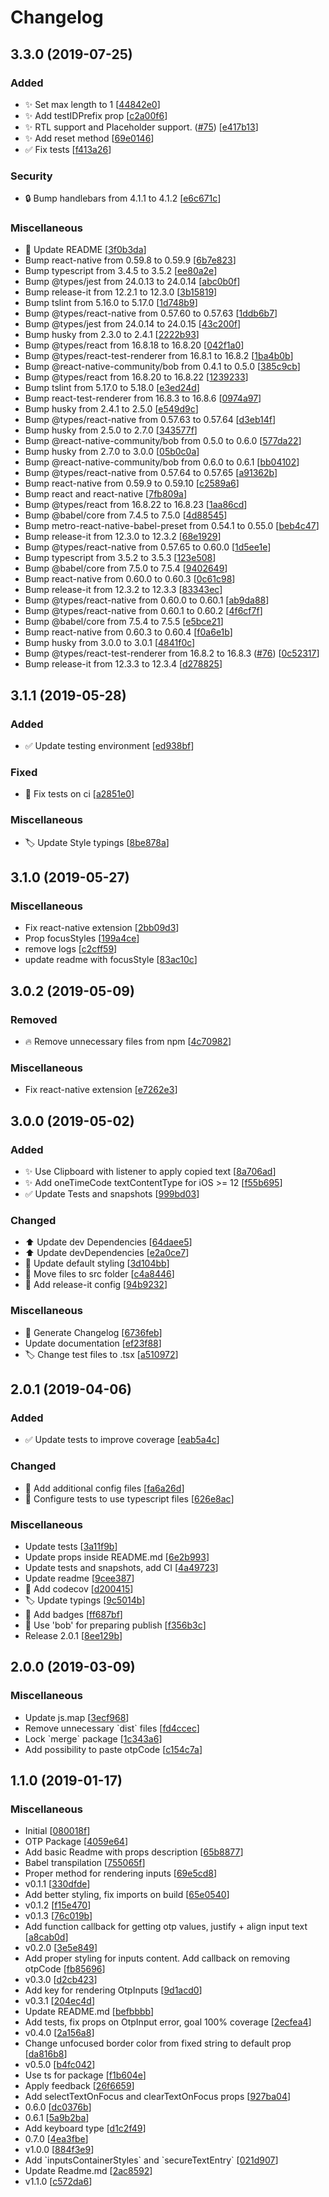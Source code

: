 # Changelog

<a name="3.3.0"></a>
## 3.3.0 (2019-07-25)

### Added

- ✨ Set max length to 1 [[44842e0](https://github.com/dsznajder/react-native-otp-inputs/commit/44842e00b182f2264983618c5c29376fb171a507)]
- ✨ Add testIDPrefix prop [[c2a00f6](https://github.com/dsznajder/react-native-otp-inputs/commit/c2a00f6222b4e0cd79d612a484e08bfb684ddae8)]
- ✨ RTL support and Placeholder support. ([#75](https://github.com/dsznajder/react-native-otp-inputs/issues/75)) [[e417b13](https://github.com/dsznajder/react-native-otp-inputs/commit/e417b1369df9df00099a5b047382eb4da08fd226)]
- ✨ Add reset method [[69e0146](https://github.com/dsznajder/react-native-otp-inputs/commit/69e0146a7e3353fac49d18b1712e5536d6dd4d8a)]
- ✅ Fix tests [[f413a26](https://github.com/dsznajder/react-native-otp-inputs/commit/f413a26f364ca7e67e604d2df17b2815c7448c39)]

### Security

- 🔒 Bump handlebars from 4.1.1 to 4.1.2 [[e6c671c](https://github.com/dsznajder/react-native-otp-inputs/commit/e6c671ceea2544cbb61a5d30c99adfcdd61ab04d)]

### Miscellaneous

- 📝 Update README [[3f0b3da](https://github.com/dsznajder/react-native-otp-inputs/commit/3f0b3dab76bcbb3190b3dc3a7820581fb58cf54b)]
-  Bump react-native from 0.59.8 to 0.59.9 [[6b7e823](https://github.com/dsznajder/react-native-otp-inputs/commit/6b7e823c0a241d613fe18c1cee55154f561f869f)]
-  Bump typescript from 3.4.5 to 3.5.2 [[ee80a2e](https://github.com/dsznajder/react-native-otp-inputs/commit/ee80a2e1c490188d391d999b69cbbc2ed6c64684)]
-  Bump @types/jest from 24.0.13 to 24.0.14 [[abc0b0f](https://github.com/dsznajder/react-native-otp-inputs/commit/abc0b0f467f07a3e3a77737850e53de7903eae0b)]
-  Bump release-it from 12.2.1 to 12.3.0 [[3b15819](https://github.com/dsznajder/react-native-otp-inputs/commit/3b15819b712f825ec3ab873b848c974ca690411a)]
-  Bump tslint from 5.16.0 to 5.17.0 [[1d748b9](https://github.com/dsznajder/react-native-otp-inputs/commit/1d748b9286d8b92408c347d1e891e3bdd78b2cac)]
-  Bump @types/react-native from 0.57.60 to 0.57.63 [[1ddb6b7](https://github.com/dsznajder/react-native-otp-inputs/commit/1ddb6b7f9fc59c5ff9e55d7009a45921245797bc)]
-  Bump @types/jest from 24.0.14 to 24.0.15 [[43c200f](https://github.com/dsznajder/react-native-otp-inputs/commit/43c200fdf837ab916bccb78e36766b081c7ebe6f)]
-  Bump husky from 2.3.0 to 2.4.1 [[2222b93](https://github.com/dsznajder/react-native-otp-inputs/commit/2222b93a04cd150902c8d782197785d1a7f3718a)]
-  Bump @types/react from 16.8.18 to 16.8.20 [[042f1a0](https://github.com/dsznajder/react-native-otp-inputs/commit/042f1a0e0a113c01ae43fc547f86f2a4dce3ac09)]
-  Bump @types/react-test-renderer from 16.8.1 to 16.8.2 [[1ba4b0b](https://github.com/dsznajder/react-native-otp-inputs/commit/1ba4b0bc2a22b959ed19834458343ccb1fd1c7f8)]
-  Bump @react-native-community/bob from 0.4.1 to 0.5.0 [[385c9cb](https://github.com/dsznajder/react-native-otp-inputs/commit/385c9cbce164175dc83d16a44c11e11a871c44b1)]
-  Bump @types/react from 16.8.20 to 16.8.22 [[1239233](https://github.com/dsznajder/react-native-otp-inputs/commit/1239233184dfc03bcd91b6550f256fe39b60233e)]
-  Bump tslint from 5.17.0 to 5.18.0 [[e3ed24d](https://github.com/dsznajder/react-native-otp-inputs/commit/e3ed24d27c29152dfa62d91165a3bc2b0c17db12)]
-  Bump react-test-renderer from 16.8.3 to 16.8.6 [[0974a97](https://github.com/dsznajder/react-native-otp-inputs/commit/0974a97ee022eed45526cd4542f15ef93ed820b0)]
-  Bump husky from 2.4.1 to 2.5.0 [[e549d9c](https://github.com/dsznajder/react-native-otp-inputs/commit/e549d9ca227b6a2b065e6b811688c42b2e5ce12c)]
-  Bump @types/react-native from 0.57.63 to 0.57.64 [[d3eb14f](https://github.com/dsznajder/react-native-otp-inputs/commit/d3eb14f2be249a7252e813a7523ff507f1911998)]
-  Bump husky from 2.5.0 to 2.7.0 [[343577f](https://github.com/dsznajder/react-native-otp-inputs/commit/343577ffbb871af4e9e5ed653c3b6e362ac262c0)]
-  Bump @react-native-community/bob from 0.5.0 to 0.6.0 [[577da22](https://github.com/dsznajder/react-native-otp-inputs/commit/577da22d2e1de5d1869d27883bb712ca62f6f947)]
-  Bump husky from 2.7.0 to 3.0.0 [[05b0c0a](https://github.com/dsznajder/react-native-otp-inputs/commit/05b0c0a88193f13ab80da7982db83c0a44be1073)]
-  Bump @react-native-community/bob from 0.6.0 to 0.6.1 [[bb04102](https://github.com/dsznajder/react-native-otp-inputs/commit/bb041028ae035fc79c92d74ea848529724b1b315)]
-  Bump @types/react-native from 0.57.64 to 0.57.65 [[a91362b](https://github.com/dsznajder/react-native-otp-inputs/commit/a91362b7d4130102794cdc2dc94b26a0382251a1)]
-  Bump react-native from 0.59.9 to 0.59.10 [[c2589a6](https://github.com/dsznajder/react-native-otp-inputs/commit/c2589a60ae7c0756a4694785b70751f5b6cb1e4d)]
-  Bump react and react-native [[7fb809a](https://github.com/dsznajder/react-native-otp-inputs/commit/7fb809a5298aac67ca00f63e9fe94f2057aa5875)]
-  Bump @types/react from 16.8.22 to 16.8.23 [[1aa86cd](https://github.com/dsznajder/react-native-otp-inputs/commit/1aa86cd509029d04cb9a561184c06c98a00abc23)]
-  Bump @babel/core from 7.4.5 to 7.5.0 [[4d88545](https://github.com/dsznajder/react-native-otp-inputs/commit/4d8854508e1110a4a0b3e2c7f4668c1dd8adfd12)]
-  Bump metro-react-native-babel-preset from 0.54.1 to 0.55.0 [[beb4c47](https://github.com/dsznajder/react-native-otp-inputs/commit/beb4c47cecb776d07f640e5958e06e1b3551413b)]
-  Bump release-it from 12.3.0 to 12.3.2 [[68e1929](https://github.com/dsznajder/react-native-otp-inputs/commit/68e19295fa5be0404d0db7a60b4a1b0e23ef3820)]
-  Bump @types/react-native from 0.57.65 to 0.60.0 [[1d5ee1e](https://github.com/dsznajder/react-native-otp-inputs/commit/1d5ee1e5b091f8af10a92482c18abec0d05fe9c7)]
-  Bump typescript from 3.5.2 to 3.5.3 [[123e508](https://github.com/dsznajder/react-native-otp-inputs/commit/123e5080ac661000352cc3b636f0abc64b9bf1e8)]
-  Bump @babel/core from 7.5.0 to 7.5.4 [[9402649](https://github.com/dsznajder/react-native-otp-inputs/commit/94026492c0b37f95048ca19d4b0196c55bf233df)]
-  Bump react-native from 0.60.0 to 0.60.3 [[0c61c98](https://github.com/dsznajder/react-native-otp-inputs/commit/0c61c9804d31c43b35aa77953fc3bcbd9ff7dc0a)]
-  Bump release-it from 12.3.2 to 12.3.3 [[83343ec](https://github.com/dsznajder/react-native-otp-inputs/commit/83343ece20895f846be6900ec918cdf5c053e3c7)]
-  Bump @types/react-native from 0.60.0 to 0.60.1 [[ab9da88](https://github.com/dsznajder/react-native-otp-inputs/commit/ab9da88597fd51451ad5381ffa0ce98fd0dbf010)]
-  Bump @types/react-native from 0.60.1 to 0.60.2 [[4f6cf7f](https://github.com/dsznajder/react-native-otp-inputs/commit/4f6cf7ff7659884e9bd71fb717502724ef737195)]
-  Bump @babel/core from 7.5.4 to 7.5.5 [[e5bce21](https://github.com/dsznajder/react-native-otp-inputs/commit/e5bce216db2aa768d9283e9dc714c13f73bb368f)]
-  Bump react-native from 0.60.3 to 0.60.4 [[f0a6e1b](https://github.com/dsznajder/react-native-otp-inputs/commit/f0a6e1b3b540762b9a6c22396f80624ccbf1054e)]
-  Bump husky from 3.0.0 to 3.0.1 [[4841f0c](https://github.com/dsznajder/react-native-otp-inputs/commit/4841f0cbee816c96886e9df6b1d06cc8e5335cf9)]
-  Bump @types/react-test-renderer from 16.8.2 to 16.8.3 ([#76](https://github.com/dsznajder/react-native-otp-inputs/issues/76)) [[0c52317](https://github.com/dsznajder/react-native-otp-inputs/commit/0c52317524da4df78c88f99ecd7141b805f7c66f)]
-  Bump release-it from 12.3.3 to 12.3.4 [[d278825](https://github.com/dsznajder/react-native-otp-inputs/commit/d2788250389a0ef699321b62b5fc2f92facdb9ae)]


<a name="3.1.1"></a>
## 3.1.1 (2019-05-28)

### Added

- ✅ Update testing environment [[ed938bf](https://github.com/dsznajder/react-native-otp-inputs/commit/ed938bf212777b66ddef5a901745cede256651b1)]

### Fixed

- 💚 Fix tests on ci [[a2851e0](https://github.com/dsznajder/react-native-otp-inputs/commit/a2851e0b61b9edaa54cfef33dc94f7ea1cdc7a6f)]

### Miscellaneous

- 🏷️ Update Style typings [[8be878a](https://github.com/dsznajder/react-native-otp-inputs/commit/8be878aabdfa1ad327c891b81bb0eab884132b9c)]


<a name="3.1.0"></a>
## 3.1.0 (2019-05-27)

### Miscellaneous

-  Fix react-native extension [[2bb09d3](https://github.com/dsznajder/react-native-otp-inputs/commit/2bb09d3d82f6be500f3064ad63a059a9b9c7413e)]
-  Prop focusStyles [[199a4ce](https://github.com/dsznajder/react-native-otp-inputs/commit/199a4cea07ac46715eb9ab3e729519a8dd086af7)]
-  remove logs [[c2cff59](https://github.com/dsznajder/react-native-otp-inputs/commit/c2cff5929540088e6462815cc5c4006e9eb7c82f)]
-  update readme with focusStyle [[83ac10c](https://github.com/dsznajder/react-native-otp-inputs/commit/83ac10cc2a32e7d098d3437d938765da26bc1173)]


<a name="3.0.2"></a>
## 3.0.2 (2019-05-09)

### Removed

- 🔥 Remove unnecessary files from npm [[4c70982](https://github.com/dsznajder/react-native-otp-inputs/commit/4c70982ee012d1dbdcc0b77b981d0281bf44f509)]

### Miscellaneous

-  Fix react-native extension [[e7262e3](https://github.com/dsznajder/react-native-otp-inputs/commit/e7262e3698b113bb5b83d1de4bd7175a4103dbed)]


<a name="3.0.0"></a>

## 3.0.0 (2019-05-02)

### Added

- ✨ Use Clipboard with listener to apply copied text [[8a706ad](https://github.com/dsznajder/react-native-otp-inputs/commit/8a706adee141c99cbfad26943aa14a9767d84f88)]
- ✨ Add oneTimeCode textContentType for iOS &gt;&#x3D; 12 [[f55b695](https://github.com/dsznajder/react-native-otp-inputs/commit/f55b695d300c573b52cfab7c6a7b532e80edef26)]
- ✅ Update Tests and snapshots [[999bd03](https://github.com/dsznajder/react-native-otp-inputs/commit/999bd0344ddb11aa46e645ba1913c104404ec930)]

### Changed

- ⬆️ Update dev Dependencies [[64daee5](https://github.com/dsznajder/react-native-otp-inputs/commit/64daee52d98b6bd5488c1fecd0fabf2efe27f7d9)]
- ⬆️ Update devDependencies [[e2a0ce7](https://github.com/dsznajder/react-native-otp-inputs/commit/e2a0ce75044124096d97722eea79732265617e2c)]
- 💄 Update default styling [[3d104bb](https://github.com/dsznajder/react-native-otp-inputs/commit/3d104bb18df5aaefc18dde0c9f4e512a643d9b41)]
- 🚚 Move files to src folder [[c4a8446](https://github.com/dsznajder/react-native-otp-inputs/commit/c4a84467e50f7b7309fd814b5c4628053ac5d5ed)]
- 🔧 Add release-it config [[94b9232](https://github.com/dsznajder/react-native-otp-inputs/commit/94b9232aa3f95ae824c4a74955290f0efd28c63f)]

### Miscellaneous

- 📝 Generate Changelog [[6736feb](https://github.com/dsznajder/react-native-otp-inputs/commit/6736febb71438c06d6d98ce334de9d7118cc9ac5)]
- Update documentation [[ef23f88](https://github.com/dsznajder/react-native-otp-inputs/commit/ef23f88d2d0f08236bbec3cba52f4529297680ec)]
- 🏷️ Change test files to .tsx [[a510972](https://github.com/dsznajder/react-native-otp-inputs/commit/a510972ed3464fedd375cb0ebb77bb63f9568910)]

<a name="2.0.1"></a>

## 2.0.1 (2019-04-06)

### Added

- ✅ Update tests to improve coverage [[eab5a4c](https://github.com/dsznajder/react-native-otp-inputs/commit/eab5a4cc70daa3442aa21c23b68a382967be013d)]

### Changed

- 🔧 Add additional config files [[fa6a26d](https://github.com/dsznajder/react-native-otp-inputs/commit/fa6a26d979409f500a6e2ca85d90cd4082797f65)]
- 🔧 Configure tests to use typescript files [[626e8ac](https://github.com/dsznajder/react-native-otp-inputs/commit/626e8accc02952f76bb16c3f8f85e91f28fc74d4)]

### Miscellaneous

- Update tests [[3a11f9b](https://github.com/dsznajder/react-native-otp-inputs/commit/3a11f9bee4c2588046535ac244d4d6b7a74ab7b0)]
- Update props inside README.md [[6e2b993](https://github.com/dsznajder/react-native-otp-inputs/commit/6e2b993c21ddf98ec7ecded0da7c2527916b562e)]
- Update tests and snapshots, add CI [[4a49723](https://github.com/dsznajder/react-native-otp-inputs/commit/4a4972382c2929c62b449ca2bd3acca91862f674)]
- Update readme [[9cee387](https://github.com/dsznajder/react-native-otp-inputs/commit/9cee387e2f3ba02a175548be83dcfb2cced221fd)]
- 👷 Add codecov [[d200415](https://github.com/dsznajder/react-native-otp-inputs/commit/d200415f6a122f3f0ca97c971755cf0fab301023)]
- 🏷️ Update typings [[9c5014b](https://github.com/dsznajder/react-native-otp-inputs/commit/9c5014bb0d47ea7e7e0a2f241b02354d4fccac79)]
- 📝 Add badges [[ff687bf](https://github.com/dsznajder/react-native-otp-inputs/commit/ff687bfa1b897a714468b3f93a1cb2ee43e401cd)]
- 🚀 Use &#x27;bob&#x27; for preparing publish [[f356b3c](https://github.com/dsznajder/react-native-otp-inputs/commit/f356b3c751198f5ccb88391e72b9256186fe521b)]
- Release 2.0.1 [[8ee129b](https://github.com/dsznajder/react-native-otp-inputs/commit/8ee129b9a773046cbc0ee84156cd5f99584d5010)]

<a name="2.0.0"></a>

## 2.0.0 (2019-03-09)

### Miscellaneous

- Update js.map [[3ecf968](https://github.com/dsznajder/react-native-otp-inputs/commit/3ecf9686d6cb3c36f40281ab0842bb1e3a2a1369)]
- Remove unnecessary &#x60;dist&#x60; files [[fd4ccec](https://github.com/dsznajder/react-native-otp-inputs/commit/fd4ccec94c15a6ca1748a19c9e7f71c273c352f1)]
- Lock &#x60;merge&#x60; package [[1c343a6](https://github.com/dsznajder/react-native-otp-inputs/commit/1c343a66484cf5dc07894643edb207818f855328)]
- Add possibility to paste otpCode [[c154c7a](https://github.com/dsznajder/react-native-otp-inputs/commit/c154c7a7ed954e129b9f09d3b5978d38ccb7dfdb)]

<a name="1.1.0"></a>

## 1.1.0 (2019-01-17)

### Miscellaneous

- Initial [[080018f](https://github.com/dsznajder/react-native-otp-inputs/commit/080018f4bd39100f79dbca7baabcee28cb0ad1a3)]
- OTP Package [[4059e64](https://github.com/dsznajder/react-native-otp-inputs/commit/4059e64bba5639c3a4ca138d70cf233f20cc1ce5)]
- Add basic Readme with props description [[65b8877](https://github.com/dsznajder/react-native-otp-inputs/commit/65b8877cc0694586301c4a273d043cb4c4fbe7a6)]
- Babel transpilation [[755065f](https://github.com/dsznajder/react-native-otp-inputs/commit/755065f8bbf46114996a492e81d87105cf33c33a)]
- Proper method for rendering inputs [[69e5cd8](https://github.com/dsznajder/react-native-otp-inputs/commit/69e5cd81d070ad2ac1d915ff6718110aab38aa0f)]
- v0.1.1 [[330dfde](https://github.com/dsznajder/react-native-otp-inputs/commit/330dfde98b492db703470c77a7b4f54643f35cc3)]
- Add better styling, fix imports on build [[65e0540](https://github.com/dsznajder/react-native-otp-inputs/commit/65e0540c2ee8c6854e368bc96aba973e0e8b0e29)]
- v0.1.2 [[f15e470](https://github.com/dsznajder/react-native-otp-inputs/commit/f15e470824ff4dd351f01d44eb70032ab1c35ccb)]
- v0.1.3 [[76c019b](https://github.com/dsznajder/react-native-otp-inputs/commit/76c019b6afb00fc761f8e07b3e03a76c9662befd)]
- Add function callback for getting otp values, justify + align input text [[a8cab0d](https://github.com/dsznajder/react-native-otp-inputs/commit/a8cab0d8acb2edbdf29070294d10f3d2772d47b9)]
- v0.2.0 [[3e5e849](https://github.com/dsznajder/react-native-otp-inputs/commit/3e5e849ef2e81201ddaebee2f8c31cc58ac11b17)]
- Add proper styling for inputs content. Add callback on removing otpCode [[fb85696](https://github.com/dsznajder/react-native-otp-inputs/commit/fb85696deddae27e73bd3e25b0cfe6cac6715a0e)]
- v0.3.0 [[d2cb423](https://github.com/dsznajder/react-native-otp-inputs/commit/d2cb4231eaef64e001d21d7a557353c032407e06)]
- Add key for rendering OtpInputs [[9d1acd0](https://github.com/dsznajder/react-native-otp-inputs/commit/9d1acd04667776bf8d47cb9f1c5c60b01199ed06)]
- v0.3.1 [[204ec4d](https://github.com/dsznajder/react-native-otp-inputs/commit/204ec4dc96260621d9fa6bc35e45cf9d069738d4)]
- Update README.md [[befbbbb](https://github.com/dsznajder/react-native-otp-inputs/commit/befbbbbfb342703c6712ced119ac5a8a6aeeaec9)]
- Add tests, fix props on OtpInput error, goal 100% coverage [[2ecfea4](https://github.com/dsznajder/react-native-otp-inputs/commit/2ecfea4bfdb62d188718682ff0f90595b29cf31e)]
- v0.4.0 [[2a156a8](https://github.com/dsznajder/react-native-otp-inputs/commit/2a156a877a781f2d7f27c866958c46557bd07284)]
- Change unfocused border color from fixed string to default prop [[da816b8](https://github.com/dsznajder/react-native-otp-inputs/commit/da816b84971d027195e021e38e484afcbc52c597)]
- v0.5.0 [[b4fc042](https://github.com/dsznajder/react-native-otp-inputs/commit/b4fc042d9aa452c81ffc06f516dc66482235028e)]
- Use ts for package [[f1b604e](https://github.com/dsznajder/react-native-otp-inputs/commit/f1b604ed4e4f9abe9f777c633ef1c34947802248)]
- Apply feedback [[26f6659](https://github.com/dsznajder/react-native-otp-inputs/commit/26f6659b2f188255b9a3459f395aa7cb00f857f7)]
- Add selectTextOnFocus and clearTextOnFocus props [[927ba04](https://github.com/dsznajder/react-native-otp-inputs/commit/927ba04865dda5e460c4046e77f6e979facd4d72)]
- 0.6.0 [[dc0376b](https://github.com/dsznajder/react-native-otp-inputs/commit/dc0376b292ed9a1da55edcc40c9bca64922211ea)]
- 0.6.1 [[5a9b2ba](https://github.com/dsznajder/react-native-otp-inputs/commit/5a9b2bae6fe742db927f91e20d5a796502bdc501)]
- Add keyboard type [[d1c2f49](https://github.com/dsznajder/react-native-otp-inputs/commit/d1c2f49d33cd62117f5eae61daf68ff7aa0e60c1)]
- 0.7.0 [[4ea3fbe](https://github.com/dsznajder/react-native-otp-inputs/commit/4ea3fbe3a79244898d263a6c72e20804e228c42d)]
- v1.0.0 [[884f3e9](https://github.com/dsznajder/react-native-otp-inputs/commit/884f3e9f32bba024594b75163c30c46b11cfc820)]
- Add &#x60;inputsContainerStyles&#x60; and &#x60;secureTextEntry&#x60; [[021d907](https://github.com/dsznajder/react-native-otp-inputs/commit/021d907c5f7dfd26b64c46727747cbb91baf924c)]
- Update Readme.md [[2ac8592](https://github.com/dsznajder/react-native-otp-inputs/commit/2ac85921dbb60437eea160715c64294bd5b55585)]
- v1.1.0 [[c572da6](https://github.com/dsznajder/react-native-otp-inputs/commit/c572da6c58a421ac5cd734019fe7b041b3e41625)]
